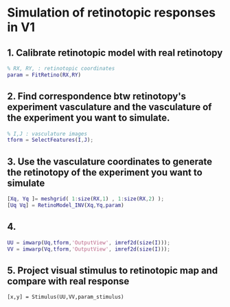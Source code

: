 # Simulation of retinotopic responses in V1

## 1. Calibrate retinotopic model with real retinotopy

```Matlab
% RX, RY, : retinotopic coordinates
param = FitRetino(RX,RY)
```
## 2. Find correspondence btw retinotopy's experiment vasculature and the vasculature of the experiment you want to simulate.

```Matlab
% I,J : vasculature images
tform = SelectFeatures(I,J);
```
## 3. Use the vasculature coordinates to generate the retinotopy of the experiment you want to simulate

```Matlab
[Xq, Yq ]= meshgrid( 1:size(RX,1) , 1:size(RX,2) );
[Uq Vq] = RetinoModel_INV(Xq,Yq,param)
```
## 4.

```Matlab
UU = imwarp(Uq,tform,'OutputView', imref2d(size(I)));
VV = imwarp(Vq,tform,'OutputView', imref2d(size(I)));
```
## 5. Project visual stimulus to retinotopic map and compare with real response

```Matalb
[x,y] = Stimulus(UU,VV,param_stimulus)
```
